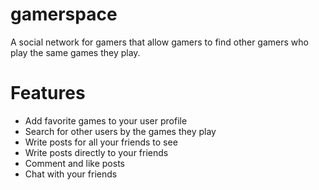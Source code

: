 # gamerspace

A social network for gamers that allow gamers to find other gamers who play the same games they play.

# Features
* Add favorite games to your user profile
* Search for other users by the games they play
* Write posts for all your friends to see
* Write posts directly to your friends
* Comment and like posts
* Chat with your friends
